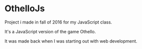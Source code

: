 # OthelloJs
Project i made in fall of 2016 for my JavaScript class.

It's a JavaScript version of the game Othello.

It was made back when  I was starting out with web development.
